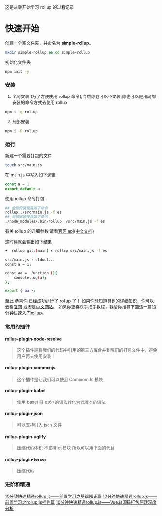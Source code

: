 这是从零开始学习 rollup 的过程记录
# 快速开始

创建一个空文件夹，并命名为 __simple-rollup__。
```bash
mkdir simple-rollup && cd simple-rollup
```
初始化文件夹
```bash
npm init -y
```
### 安装
1. 全局安装 (为了方便使用 rollup 命令),当然你也可以不安装,你也可以是用局部安装的命令方式去使用 rollup
```bash
npm i -g rollup
```
2. 局部安装
```bash
npm i -D rollup
```

### 运行
新建一个需要打包的文件
```bash
touch src/main.js
```
在 main.js 中写入如下逻辑
```javascript
const a = 1
export default a
```
使用 rollup 命令打包
```bash
## 全局安装使用如下命令
rollup ./src/main.js -f es
## 局部安装使用如下命令
./node_modules/.bin/rollup ./src/main.js -f es 
```
有关 rollup 的详细参数 请看[官网 api(中文文档)](https://www.rollupjs.com/guide/command-line-reference)

这时候就会输出如下结果
```bash
➜  rollup git:(main) ✗ rollup src/main.js -f es

src/main.js → stdout...
const a = 1;

const aa =  function (){
    console.log(a);
};

export { aa };
```
至此 恭喜你 已经成功运行了 rollup 了！
如果你想知道具体的详细知识，你可以去看[官网](https://rollupjs.org/guide/en/) 或者是[中文网站](https://www.rollupjs.com)。 如果你更喜欢手把手教程，我给你推荐下面这一篇[10分钟快速入门rollup](https://www.imooc.com/article/262083)。


### 常用的插件
#### rollup-plugin-node-resolve
> 这个插件是将我们的代码中引用的第三方库合并到我们的打包文件中，避免用户再去使用安装！

#### rollup-plugin-commonjs
> 这个插件是让我们可以使用 CommomJs 模块

#### rollup-plugin-babel
> 使用 babel 将 es6+的语法转化为低版本的语法

#### rollup-plugin-json
> 可以支持引入 json 文件

#### rollup-plugin-uglify
> 压缩代码体积 不支持 es模块 所以可以用下面的代替

#### rollup-plugin-terser
> 压缩代码

### 进阶和精通
[10分钟快速精通rollup.js——前置学习之基础知识篇](https://www.imooc.com/article/264075)
[10分钟快速精通rollup.js——前置学习之rollup.js插件篇](https://www.imooc.com/article/264076)
[10分钟快速精通rollup.js——Vue.js源码打包原理深度分析](https://www.imooc.com/article/264074)